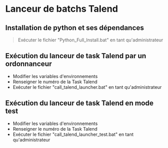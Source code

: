 # Lanceur de batchs Talend

## Installation de python et ses dépendances

>  Exécuter le fichier "Python_Full_Install.bat" en tant qu'administrateur

## Exécution du lanceur de task Talend par un ordonnanceur

* Modifier les variables d'environnements
* Renseigner le numéro de la Task Talend
* Exécuter le fichier "call_talend_launcher.bat" en tant qu'administrateur

## Exécution du lanceur de task Talend en mode test

* Modifier les variables d'environnements
* Renseigner le numéro de la Task Talend
* Exécuter le fichier "call_talend_launcher_test.bat" en tant qu'administrateur
